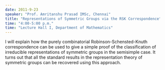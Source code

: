 ```yaml
---
date: 2011-9-23
speaker: "Prof. Amritanshu Prasad IMSc, Chennai"
title: "Representations of Symmetric Groups via the RSK Correspondence"
time: "4:00-5:00 p.m." 
time: "Lecture Hall I, Department of Mathematics"
---
```

I will explain how the purely combinatorial Robinson-Schensted-Knuth
correspondence can be used to give a simple proof of the classification
of irreducible representations of symmetric groups in the semisimple
case. It turns out that all the standard results in the representation
theory of symmetric groups can be recovered using this approach.
